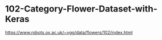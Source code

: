 # 102-Category-Flower-Dataset-with-Keras
https://www.robots.ox.ac.uk/~vgg/data/flowers/102/index.html
